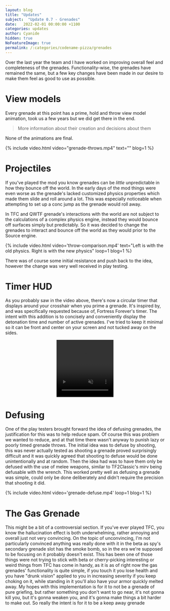 ```yaml
---
layout: blog
title: "Updates"
subject:  "Update 0.7 - Grenades"
date:   2022-02-01 00:00:00 +1100
categories: updates
author: Cyanide
hidden: true
NoFeatureImage: true
permalink: /:categories/codename-pizza/grenades 
---
```


Over the last year the team and I have worked on improving overall feel and completeness of the grenades. Functionality-wise, the grenades have remained the same, but a few key changes have been made in our desire to make them feel as good to use as possible.

# View models

Every grenade at this point has a prime, hold and throw view model animation, took us a few years but we did get there in the end. 

<blockquote>More information about their creation and decisions about them</blockquote>

None of the animations are final.

{% include video.html video="grenade-throws.mp4" text="" blog=1 %}

# Projectiles

If you've played the mod you know grenades can be *little* unpredictable in how they bounce off the world. In the early days of the mod things were even worse as the grenade's lacked customized physics properties which made them slide and roll around a lot. This was especially noticeable when attempting to set up a conc jump as the grenade would roll away.

In TFC and QWTF grenade's interactions with the world are not subject to the calculations of a complex physics engine, instead they would bounce off surfaces simply but predictably. So it was decided to change the grenades to interact and bounce off the world as they would prior to the Source engine.

{% include video.html video='throw-comparison.mp4' text="Left is with the old physics. Right is with the new physics" loop=1 blog=1 %}

There was of course some initial resistance and push back to the idea, however the change was very well received in play testing.

# Timer HUD

As you probably saw in the video above, there's now a circular timer that displays around your crosshair when you prime a grenade. It's inspired by, and was specifically requested because of, Fortress Forever's timer. The intent with this addition is to concisely and conveniently display the detonation time and number of active grenades. I've tried to keep it minimal so it can be front and center on your screen and not tucked away on the sides.

<!--Need this to be formatted differently to other videos-->
<video playsinline preload='auto' preload="metadata" style="width:180px;height:180px;margin-left:auto;margin-right:auto;display:block" muted loop autoplay >
    <source src="/assets/blog/{{ page.slug }}/grenade-timer.mp4#t=0.001" type="video/mp4" />
</video>

# Defusing

One of the play testers brought forward the idea of defusing grenades, the justification for this was to help reduce spam. Of course this was problem we wanted to reduce, and at that time there wasn't anyway to punish lazy or poorly timed grenade throws. The initial idea was to defuse by shooting, this was never actually tested as shooting a grenade proved surprisingly difficult and it was quickly agreed that shooting to defuse would be done unintentionally and at random. Then the idea had was to have them only be defused with the use of melee weapons, similar to TF2Classic's mirv being defusable with the wrench. This worked pretty well as defusing a grenade was simple, could only be done deliberately and didn't require the precision that shooting it did.

{% include video.html video='grenade-defuse.mp4' loop=1 blog=1 %}

# The Gas Grenade

This might be a bit of a controversial section. If you've ever played TFC, you know the hallucination effect is both underwhelming, rather annoying and overall just not very convincing. On the topic of unconvincing, I'm not particularly convinced anything was really done with it in the beta as spy's secondary grenade slot has the smoke bomb, so in the era we're supposed to be focusing on it probably doesn't exist. This has been one of those things were not trying to stick with beta or cherry-picking interesting or weird things from TFC has come in handy, as it is as of right now the gas grenades' functionality is quite simple, if you touch it you lose health and you have "drunk vision" applied to you in increasing severity if you keep choking on it, while standing in it you'll also have your armor quickly melted away. My hopes with this implementation is for it to not be a grenade of pure griefing, but rather something you don't want to go near, it's not gonna kill you, but it's gonna weaken you, and it's gonna make things a bit harder to make out. So really the intent is for it to be a keep away grenade